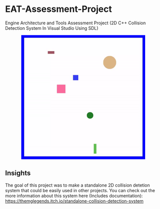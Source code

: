# EAT-Assessment-Project
Engine Architecture and Tools Assessment Project (2D C++ Collision Detection System In Visual Studio Using SDL)

<p align="center">
  <a>
    <img src="EAT.gif" width="400" height = "400" alt="Showcase GIF">
  </a>
</p>

## Insights

The goal of this project was to make a standalone 2D collision detetion system that could be easily used in
other projects. You can check out the more information about this system here (Includes documentation):
https://themglegends.itch.io/standalone-collision-detection-system
